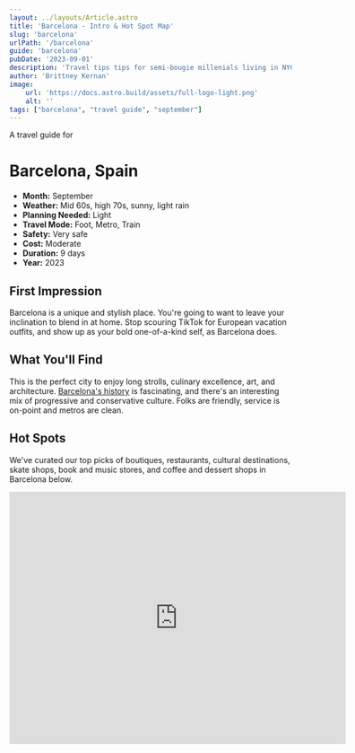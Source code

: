```yaml
---
layout: ../layouts/Article.astro
title: 'Barcelona - Intro & Hot Spot Map'
slug: 'barcelona'
urlPath: '/barcelona'
guide: 'barcelona'
pubDate: '2023-09-01'
description: 'Travel tips tips for semi-bougie millenials living in NYC, who will be traveling to Barcelona in the month of September.'
author: 'Brittney Kernan'
image:
    url: 'https://docs.astro.build/assets/full-logo-light.png'
    alt: ''
tags: ["barcelona", "travel guide", "september"]
---
```


A travel guide for

# Barcelona, Spain

* **Month:**  September
* **Weather:** Mid 60s, high 70s, sunny, light rain
* **Planning Needed:** Light
* **Travel Mode:** Foot, Metro, Train
* **Safety:** Very safe
* **Cost:** Moderate
* **Duration:** 9 days
* **Year:** 2023

## First Impression</h4>

Barcelona is a unique and stylish place. You're going to
want to leave your inclination to blend in at home. Stop
scouring TikTok for European vacation outfits, and show up
as your bold one-of-a-kind self, as Barcelona does.

## What You'll Find
                
This is the perfect city to enjoy long strolls, culinary
excellence, art, and architecture. [Barcelona's history](https://en.wikipedia.org/wiki/History_of_Barcelona) is fascinating, and there's an interesting mix of progressive and conservative culture. Folks are friendly, service is on-point and metros are clean.

## Hot Spots

We've curated our top picks of boutiques, restaurants, 
cultural destinations, skate shops, book and music stores, and coffee and dessert shops in Barcelona below.

<iframe
src="https://www.google.com/maps/d/u/0/embed?mid=1os2iIcn02sp3VBhO1XpAFaje79X7hAE&ehbc=2E312F&noprof=1"
width="600"
height="450"
style="border:0"
loading="lazy"
allowfullscreen
referrerpolicy="no-referrer-when-downgrade"
></iframe>
